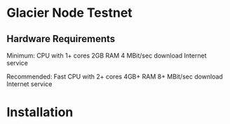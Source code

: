 # Glacier Node Testnet

## Hardware Requirements
Minimum:
CPU with 1+ cores
2GB RAM
4 MBit/sec download Internet service

Recommended:
Fast CPU with 2+ cores
4GB+ RAM
8+ MBit/sec download Internet service

# Installation
